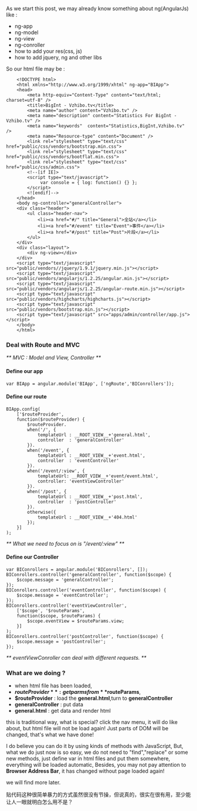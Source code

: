 As we start this post, we may already know something about ng(AngularJs) like :

* ng-app
* ng-model
* ng-view
* ng-conroller
* how to add your res(css, js)
* how to add jquery, ng and other libs

So our html file may be :

```
	<!DOCTYPE html>
	<html xmlns="http://www.w3.org/1999/xhtml" ng-app="BIApp">
	<head>
		<meta http-equiv="Content-Type" content="text/html; charset=utf-8" />
		<title>BigInt - Vzhibo.tv</title>
		<meta name="author" content="Vzhibo.tv" />
		<meta name="description" content="Statistics For BigInt - Vzhibo.tv" />
		<meta name="keywords"  content="Statistics,BigInt,Vzhibo.tv" />
		<meta name="Resource-type" content="Document" />
  		<link rel="stylesheet" type="text/css" href="public/css/vendors/bootstrap.min.css">
  		<link rel="stylesheet" type="text/css" href="public/css/vendors/bootflat.min.css">
  		<link rel="stylesheet" type="text/css" href="public/css/admin.css">
		<!--[if IE]>
		<script type="text/javascript">
			 var console = { log: function() {} };
		</script>
		<![endif]-->
	</head>
	<body ng-controller="generalController">
	<div class="header">
		<ul class="header-nav">
			<li><a href="#/" title="General">全站</a></li>
			<li><a href="#/event" title="Event">事件</a></li>
			<li><a href="#/post" title="Post">片段</a></li>
		</ul>
	</div>
	<div class="layout">
		<div ng-view></div>
	</div>
	<script type="text/javascript" src="public/vendors//jquery/1.9.1/jquery.min.js"></script>
	<script type="text/javascript" src="public/vendors/angularjs/1.2.25/angular.min.js"></script>
	<script type="text/javascript" src="public/vendors/angularjs/1.2.25/angular-route.min.js"></script>
	<script type="text/javascript" src="public/vendors/highcharts/highcharts.js"></script>
	<script type="text/javascript" src="public/vendors/bootstrap.min.js"></script>
	<script type="text/javascript" src="apps/admin/controller/app.js"></script>
	</body>
	</html>
```

### Deal with Route and MVC

_** MVC : Model and View, Controller **_

#### Define our app


```
var BIApp = angular.module('BIApp', ['ngRoute','BIConrollers']);
```

#### Define our route

```
BIApp.config(
	['$routeProvider',
	function($routeProvider) {
		$routeProvider.
		when('/', {
			templateUrl : __ROOT_VIEW__+'general.html',
			controller  : 'generalController'
		}).
		when('/event', {
			templateUrl : __ROOT_VIEW__+'event.html',
			controller  : 'eventController'
		}).
		when('/event/:view', {
			templateUrl: __ROOT_VIEW__+'event/event.html',
			controller: 'eventViewController'
		}).
		when('/post', {
			templateUrl : __ROOT_VIEW__+'post.html',
			controller  : 'postController'
		}).
		otherwise({
			templateUrl : __ROOT_VIEW__+'404.html'
		});
	}]
);

```

_** What we need to focus on is "/event/:view" **_

#### Define our Controller

```
var BIConrollers = angular.module('BIConrollers', []);
BIConrollers.controller('generalController', function($scope) {
	$scope.message = 'generalController';
});
BIConrollers.controller('eventController', function($scope) {
	$scope.message = 'eventController';
});
BIConrollers.controller('eventViewController', 
	['$scope', '$routeParams',
	function($scope, $routeParams) {
		$scope.eventView = $routeParams.view;
	}]
);
BIConrollers.controller('postController', function($scope) {
	$scope.message = 'postController';
});
```

_** eventViewConroller can deal with different requests. **_


### What are we doing ?

+ when html file has been loaded, 
+ **$routeProvider**    : get parms from **$routeParams**, 
+ **$routeProvider**    : load the **general.html**,turn to **generalController**
+ **generalController** : put data 
+ **general.html**      : get data and render html

this is traditional way, what is special? click the nav menu, it will do like about, but html file will not be load again! Just parts of DOM will be changed, that's what we have done! 

I do believe you can do it by using kinds of methods with JavaScript, But, what we do just now is so easy, we do not need to "find","replace" or some new methods, just define var in html files and put them somewhere, everything will be loaded automatic, Besides, you may not pay attention to **Browser Address Bar**, it has changed without page loaded again!

we will find more later.

贴代码这种很简单暴力的方式虽然很没有节操，但说真的，很实在很有用，至少能让人一眼就明白怎么用不是？